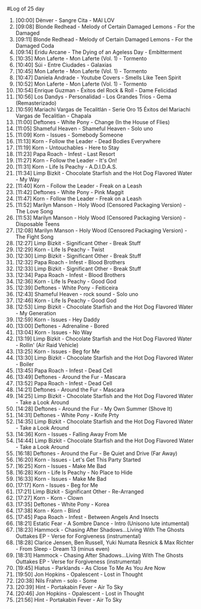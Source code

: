 #Log of 25 day

1. [00:00] Dënver - Sangre Cita - MAI LOV
1. [09:08] Blonde Redhead - Melody of Certain Damaged Lemons - For the Damaged
1. [09:11] Blonde Redhead - Melody of Certain Damaged Lemons - For the Damaged Coda
1. [09:14] Eridu Arcane - The Dying of an Ageless Day - Embitterment
1. [10:35] Mon Laferte - Mon Laferte (Vol. 1) - Tormento
1. [10:40] Súi - Entre Ciudades - Galaxias
1. [10:45] Mon Laferte - Mon Laferte (Vol. 1) - Tormento
1. [10:47] Daniela Andrade - Youtube Covers - Smells Like Teen Spirit
1. [10:52] Mon Laferte - Mon Laferte (Vol. 1) - Tormento
1. [10:54] Enrique Guzman - Éxitos del Rock & Roll - Dame Felicidad
1. [10:56] Los Dandys - Personalidad - Los Grandes Trios - Gema (Remasterizado)
1. [10:59] Mariachi Vargas de Tecalitlán - Serie Oro 15 Éxitos del Mariachi Vargas de Tecalitlan - Chapala
1. [11:00] Deftones - White Pony - Change (In the House of Flies)
1. [11:05] Shameful Heaven - Shameful Heaven - Solo uno
1. [11:09] Korn - Issues - Somebody Someone
1. [11:13] Korn - Follow the Leader - Dead Bodies Everywhere
1. [11:19] Korn - Untouchables - Here to Stay
1. [11:23] Papa Roach - Infest - Last Resort
1. [11:27] Korn - Follow the Leader - It's On!
1. [11:31] Korn - Life Is Peachy - A.D.I.D.A.S.
1. [11:34] Limp Bizkit - Chocolate Starfish and the Hot Dog Flavored Water - My Way
1. [11:40] Korn - Follow the Leader - Freak on a Leash
1. [11:42] Deftones - White Pony - Pink Maggit
1. [11:47] Korn - Follow the Leader - Freak on a Leash
1. [11:52] Marilyn Manson - Holy Wood (Censored Packaging Version) - The Love Song
1. [11:53] Marilyn Manson - Holy Wood (Censored Packaging Version) - Disposable Teens
1. [12:08] Marilyn Manson - Holy Wood (Censored Packaging Version) - The Fight Song
1. [12:27] Limp Bizkit - Significant Other - Break Stuff
1. [12:29] Korn - Life Is Peachy - Twist
1. [12:30] Limp Bizkit - Significant Other - Break Stuff
1. [12:32] Papa Roach - Infest - Blood Brothers
1. [12:33] Limp Bizkit - Significant Other - Break Stuff
1. [12:34] Papa Roach - Infest - Blood Brothers
1. [12:36] Korn - Life Is Peachy - Good God
1. [12:39] Deftones - White Pony - Feiticeira
1. [12:43] Shameful Heaven - rock sound - Solo uno
1. [12:46] Korn - Life Is Peachy - Good God
1. [12:53] Limp Bizkit - Chocolate Starfish and the Hot Dog Flavored Water - My Generation
1. [12:59] Korn - Issues - Hey Daddy
1. [13:00] Deftones - Adrenaline - Bored
1. [13:04] Korn - Issues - No Way
1. [13:19] Limp Bizkit - Chocolate Starfish and the Hot Dog Flavored Water - Rollin' (Air Raid Vehicle)
1. [13:25] Korn - Issues - Beg for Me
1. [13:30] Limp Bizkit - Chocolate Starfish and the Hot Dog Flavored Water - Boiler
1. [13:45] Papa Roach - Infest - Dead Cell
1. [13:49] Deftones - Around the Fur - Mascara
1. [13:52] Papa Roach - Infest - Dead Cell
1. [14:21] Deftones - Around the Fur - Mascara
1. [14:25] Limp Bizkit - Chocolate Starfish and the Hot Dog Flavored Water - Take a Look Around
1. [14:28] Deftones - Around the Fur - My Own Summer (Shove It)
1. [14:31] Deftones - White Pony - Knife Prty
1. [14:35] Limp Bizkit - Chocolate Starfish and the Hot Dog Flavored Water - Take a Look Around
1. [14:36] Korn - Issues - Falling Away From Me
1. [14:44] Limp Bizkit - Chocolate Starfish and the Hot Dog Flavored Water - Take a Look Around
1. [16:18] Deftones - Around the Fur - Be Quiet and Drive (Far Away)
1. [16:20] Korn - Issues - Let's Get This Party Started
1. [16:25] Korn - Issues - Make Me Bad
1. [16:28] Korn - Life Is Peachy - No Place to Hide
1. [16:33] Korn - Issues - Make Me Bad
1. [17:17] Korn - Issues - Beg for Me
1. [17:21] Limp Bizkit - Significant Other - Re-Arranged
1. [17:27] Korn - Korn - Clown
1. [17:35] Deftones - White Pony - Korea
1. [17:38] Korn - Korn - Blind
1. [17:45] Papa Roach - Infest - Between Angels And Insects
1. [18:21] Estatic Fear - A Sombre Dance - Intro (Unisono lute intumental)
1. [18:23] Hammock - Chasing After Shadows...Living With The Ghosts Outtakes EP - Verse for Forgiveness (instrumental)
1. [18:28] Clarice Jensen, Ben Russell, Yuki Numata Resnick & Max Richter - From Sleep - Dream 13 (minus even)
1. [18:31] Hammock - Chasing After Shadows...Living With The Ghosts Outtakes EP - Verse for Forgiveness (instrumental)
1. [19:45] Hiatus - Parklands - As Close To Me As You Are Now
1. [19:50] Jon Hopkins - Opalescent - Lost in Thought
1. [20:38] Nils Frahm - solo - Some
1. [20:39] Hint - Portakabin Fever - Air To Sky
1. [20:46] Jon Hopkins - Opalescent - Lost in Thought
1. [21:56] Hint - Portakabin Fever - Air To Sky
